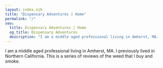 ```yaml
---
layout: index.njk
title: "Dispensary Adventures | Home"
permalink: "/"
seo:
  title: Dispensary Adventures | Home
  og_title: Dispensary Adventures
  description: "I am a middle aged professional living in Amherst, MA. This is a series of reviews of the cannabis that I buy and smoke."
---
```


I am a middle aged professional living in Amherst, MA. I previously lived in Northern California. This is a series of reviews of the weed that I buy and smoke.
